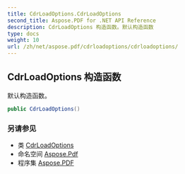 ```yaml
---
title: CdrLoadOptions.CdrLoadOptions
second_title: Aspose.PDF for .NET API Reference
description: CdrLoadOptions 构造函数。默认构造函数
type: docs
weight: 10
url: /zh/net/aspose.pdf/cdrloadoptions/cdrloadoptions/
---
```

## CdrLoadOptions 构造函数

默认构造函数。

```csharp
public CdrLoadOptions()
```

### 另请参见

* 类 [CdrLoadOptions](../)
* 命名空间 [Aspose.Pdf](../../../aspose.pdf/)
* 程序集 [Aspose.PDF](../../../)